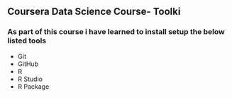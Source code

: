 ## Coursera Data Science Course- Toolki

### As part of this course i have learned to install  setup the below listed tools

* Git
* GitHub
* R 
* R Studio
* R Package